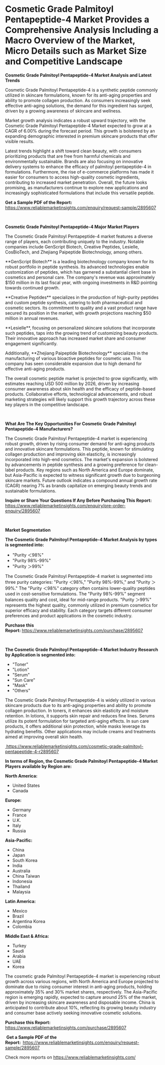 <p><h1>Cosmetic Grade Palmitoyl Pentapeptide-4 Market Provides a Comprehensive Analysis Including a Macro Overview of the Market, Micro Details such as Market Size and Competitive Landscape</h1></p><p><strong>Cosmetic Grade Palmitoyl Pentapeptide-4 Market Analysis and Latest Trends</strong></p>
<p><p>Cosmetic Grade Palmitoyl Pentapeptide-4 is a synthetic peptide commonly utilized in skincare formulations, known for its anti-aging properties and ability to promote collagen production. As consumers increasingly seek effective anti-aging solutions, the demand for this ingredient has surged, driven by a growing awareness of skincare and wellness. </p><p>Market growth analysis indicates a robust upward trajectory, with the Cosmetic Grade Palmitoyl Pentapeptide-4 Market expected to grow at a CAGR of 6.00% during the forecast period. This growth is bolstered by an expanding demographic interested in premium skincare products that offer visible results. </p><p>Latest trends highlight a shift toward clean beauty, with consumers prioritizing products that are free from harmful chemicals and environmentally sustainable. Brands are also focusing on innovative delivery systems to enhance the efficacy of palmitoyl pentapeptide-4 in formulations. Furthermore, the rise of e-commerce platforms has made it easier for consumers to access high-quality cosmetic ingredients, contributing to increased market penetration. Overall, the future looks promising, as manufacturers continue to explore new applications and increasingly sophisticated formulations that include this versatile peptide.</p></p>
<p><strong>Get a Sample PDF of the Report:&nbsp;</strong> <a href="https://www.reliablemarketinsights.com/enquiry/request-sample/2895607?utm_campaign=2667&utm_medium=2&utm_source=Github&utm_content=ia&utm_term=15032025&utm_id=cosmetic-grade-palmitoyl-pentapeptide-4">https://www.reliablemarketinsights.com/enquiry/request-sample/2895607</a></p>
<p>&nbsp;</p>
<p><strong>Cosmetic Grade Palmitoyl Pentapeptide-4 Major Market Players</strong></p>
<p><p>The Cosmetic Grade Palmitoyl Pentapeptide-4 market features a diverse range of players, each contributing uniquely to the industry. Notable companies include GenScript Biotech, Creative Peptides, Lesielle, CosBioTech, and Zhejiang Paipeptide Biotechnology, among others. </p><p>**GenScript Biotech** is a leading biotechnology company known for its robust portfolio in peptide synthesis. Its advanced technologies enable customization of peptides, which has garnered a substantial client base in cosmetics and personal care. The company's revenue was approximately $150 million in its last fiscal year, with ongoing investments in R&D pointing towards continued growth.</p><p>**Creative Peptides** specializes in the production of high-purity peptides and custom peptide synthesis, catering to both pharmaceutical and cosmetic sectors. Its commitment to quality and a vast product range have secured its position in the market, with growth projections reaching $50 million in annual revenues.</p><p>**Lesielle**, focusing on personalized skincare solutions that incorporate such peptides, taps into the growing trend of customizing beauty products. Their innovative approach has increased market share and consumer engagement significantly.</p><p>Additionally, **Zhejiang Paipeptide Biotechnology** specializes in the manufacturing of various bioactive peptides for cosmetic use. This company has seen considerable expansion due to high demand for effective anti-aging products.</p><p>The overall cosmetic peptide market is projected to grow significantly, with estimates reaching USD 500 million by 2026, driven by increasing consumer awareness about skin health and the efficacy of peptide-based products. Collaborative efforts, technological advancements, and robust marketing strategies will likely support this growth trajectory across these key players in the competitive landscape.</p></p>
<p>&nbsp;</p>
<p><strong>What Are The Key Opportunities For Cosmetic Grade Palmitoyl Pentapeptide-4 Manufacturers?</strong></p>
<p><p>The Cosmetic Grade Palmitoyl Pentapeptide-4 market is experiencing robust growth, driven by rising consumer demand for anti-aging products and innovative skincare formulations. This peptide, known for stimulating collagen production and improving skin elasticity, is increasingly incorporated into high-end cosmetics. The market's expansion is bolstered by advancements in peptide synthesis and a growing preference for clean-label products. Key regions such as North America and Europe dominate, but Asia-Pacific is expected to witness significant growth due to burgeoning skincare markets. Future outlook indicates a compound annual growth rate (CAGR) nearing 7% as brands capitalize on emerging beauty trends and sustainable formulations.</p></p>
<p><strong>Inquire or Share Your Questions If Any Before Purchasing This Report:</strong> <a href="https://www.reliablemarketinsights.com/enquiry/pre-order-enquiry/2895607?utm_campaign=2667&utm_medium=2&utm_source=Github&utm_content=ia&utm_term=15032025&utm_id=cosmetic-grade-palmitoyl-pentapeptide-4">https://www.reliablemarketinsights.com/enquiry/pre-order-enquiry/2895607</a></p>
<p>&nbsp;</p>
<p><strong>Market Segmentation</strong></p>
<p><strong>The Cosmetic Grade Palmitoyl Pentapeptide-4 Market Analysis by types is segmented into:</strong></p>
<p><ul><li>"Purity ＜98%"</li><li>"Purity 98%-99%"</li><li>"Purity ＞99%"</li></ul></p>
<p><p>The Cosmetic Grade Palmitoyl Pentapeptide-4 market is segmented into three purity categories: "Purity ＜98%," "Purity 98%-99%," and "Purity ＞99%." The "Purity ＜98%" category often contains lower-quality peptides used in cost-sensitive formulations. The "Purity 98%-99%" segment balances quality and cost, ideal for mid-range products. "Purity ＞99%" represents the highest quality, commonly utilized in premium cosmetics for superior efficacy and stability. Each category targets different consumer preferences and product applications in the cosmetic industry.</p></p>
<p><strong>Purchase this Report:&nbsp;</strong><a href="https://www.reliablemarketinsights.com/purchase/2895607?utm_campaign=2667&utm_medium=2&utm_source=Github&utm_content=ia&utm_term=15032025&utm_id=cosmetic-grade-palmitoyl-pentapeptide-4">https://www.reliablemarketinsights.com/purchase/2895607</a></p>
<p>&nbsp;</p>
<p><strong>The Cosmetic Grade Palmitoyl Pentapeptide-4 Market Industry Research by Application is segmented into:</strong></p>
<p><ul><li>"Toner"</li><li>"Lotion"</li><li>"Serum"</li><li>"Sun Care"</li><li>"Mask"</li><li>"Others"</li></ul></p>
<p><p>The Cosmetic Grade Palmitoyl Pentapeptide-4 is widely utilized in various skincare products due to its anti-aging properties and ability to promote collagen production. In toners, it enhances skin elasticity and moisture retention. In lotions, it supports skin repair and reduces fine lines. Serums utilize its potent formulation for targeted anti-aging effects. In sun care products, it offers additional skin protection, while masks leverage its hydrating benefits. Other applications may include creams and treatments aimed at improving overall skin health.</p></p>
<p><a href="https://www.reliablemarketinsights.com/cosmetic-grade-palmitoyl-pentapeptide-4-r2895607?utm_campaign=2667&utm_medium=2&utm_source=Github&utm_content=ia&utm_term=15032025&utm_id=cosmetic-grade-palmitoyl-pentapeptide-4">&nbsp;https://www.reliablemarketinsights.com/cosmetic-grade-palmitoyl-pentapeptide-4-r2895607</a></p>
<p><strong>In terms of Region, the Cosmetic Grade Palmitoyl Pentapeptide-4 Market Players available by Region are:</strong></p>
<p>
    <p> <strong> North America: </strong>
        <ul>
            <li>United States</li>
            <li>Canada</li>
        </ul>
        </p> 
    <p> <strong> Europe: </strong>
        <ul>
            <li>Germany</li>
            <li>France</li>
            <li>U.K.</li>
            <li>Italy</li>
            <li>Russia</li>
        </ul>
        </p> 
    <p> <strong> Asia-Pacific: </strong>
        <ul>
            <li>China</li>
            <li>Japan</li>
            <li>South Korea</li>
            <li>India</li>
            <li>Australia</li>
            <li>China Taiwan</li>
            <li>Indonesia</li>
            <li>Thailand</li>
            <li>Malaysia</li>
        </ul>
        </p> 
    <p> <strong> Latin America: </strong>
        <ul>
            <li>Mexico</li>
            <li>Brazil</li>
            <li>Argentina Korea</li>
            <li>Colombia</li>
        </ul>
        </p> 
    <p> <strong> Middle East & Africa: </strong>
        <ul>
            <li>Turkey</li>
            <li>Saudi</li>
            <li>Arabia</li>
            <li>UAE</li>
            <li>Korea</li>
        </ul>
    </p>
    </p>
<p><p>The cosmetic grade Palmitoyl Pentapeptide-4 market is experiencing robust growth across various regions, with North America and Europe projected to dominate due to rising consumer interest in anti-aging products, holding approximately 35% and 30% market shares, respectively. The Asia-Pacific region is emerging rapidly, expected to capture around 25% of the market, driven by increasing skincare awareness and disposable income. China is anticipated to contribute about 10%, reflecting its growing beauty industry and consumer base actively seeking innovative cosmetic solutions.</p></p>
<p><strong>Purchase this Report: </strong><a href="https://www.reliablemarketinsights.com/purchase/2895607?utm_campaign=2667&utm_medium=2&utm_source=Github&utm_content=ia&utm_term=15032025&utm_id=cosmetic-grade-palmitoyl-pentapeptide-4">https://www.reliablemarketinsights.com/purchase/2895607</a></p>
<p>&nbsp;<strong>Get a Sample PDF of the Report:&nbsp;&nbsp;</strong><a href="https://www.reliablemarketinsights.com/enquiry/request-sample/2895607?utm_campaign=2667&utm_medium=2&utm_source=Github&utm_content=ia&utm_term=15032025&utm_id=cosmetic-grade-palmitoyl-pentapeptide-4">https://www.reliablemarketinsights.com/enquiry/request-sample/2895607</a></p>
<p><strong></strong></p>
<p>Check more reports on <a href="https://www.reliablemarketinsights.com/?utm_campaign=2667&utm_medium=2&utm_source=Github&utm_content=ia&utm_term=15032025&utm_id=cosmetic-grade-palmitoyl-pentapeptide-4">https://www.reliablemarketinsights.com/</a></p>